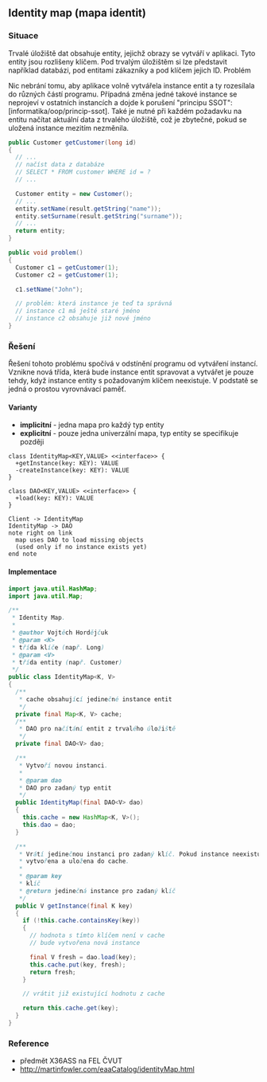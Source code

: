 ## Identity map (mapa identit)

### Situace

Trvalé úložiště dat obsahuje entity, jejichž obrazy se vytváří v aplikaci. Tyto entity jsou rozlišeny klíčem. Pod trvalým úložištěm si lze představit například databázi, pod entitami zákazníky a pod klíčem jejich ID.
Problém

Nic nebrání tomu, aby aplikace volně vytvářela instance entit a ty rozesílala do různých částí programu. Případná změna jedné takové instance se neprojeví v ostatních instancích a dojde k porušení "principu SSOT":[informatika/oop/princip-ssot]. Také je nutné při každém požadavku na entitu načítat aktuální data z trvalého úložiště, což je zbytečné, pokud se uložená instance mezitím nezměnila.

```java
public Customer getCustomer(long id)
{
  // ...
  // načíst data z databáze
  // SELECT * FROM customer WHERE id = ?
  // ...

  Customer entity = new Customer();
  // ...
  entity.setName(result.getString("name"));
  entity.setSurname(result.getString("surname"));
  // ...
  return entity;
}

public void problem()
{
  Customer c1 = getCustomer(1);
  Customer c2 = getCustomer(1);

  c1.setName("John");

  // problém: která instance je teď ta správná
  // instance c1 má ještě staré jméno
  // instance c2 obsahuje již nové jméno
}
```

### Řešení

Řešení tohoto problému spočívá v odstínění programu od vytváření instancí. Vznikne nová třída, která bude instance entit spravovat a vytvářet je pouze tehdy, když instance entity s požadovaným klíčem neexistuje. V podstatě se jedná o prostou vyrovnávací paměť.

#### Varianty

- **implicitní** - jedna mapa pro každý typ entity
- **explicitní** - pouze jedna univerzální mapa, typ entity se specifikuje později

```uml:class
class IdentityMap<KEY,VALUE> <<interface>> {
  +getInstance(key: KEY): VALUE
  -createInstance(key: KEY): VALUE
}

class DAO<KEY,VALUE> <<interface>> {
  +load(key: KEY): VALUE
}

Client -> IdentityMap
IdentityMap -> DAO
note right on link
  map uses DAO to load missing objects
  (used only if no instance exists yet)
end note
```

#### Implementace

```java
import java.util.HashMap;
import java.util.Map;

/**
 * Identity Map.
 *
 * @author Vojtěch Hordějčuk
 * @param <K>
 * třída klíče (např. Long)
 * @param <V>
 * třída entity (např. Customer)
 */
public class IdentityMap<K, V>
{
  /**
   * cache obsahující jedinečné instance entit
   */
  private final Map<K, V> cache;
  /**
   * DAO pro načítání entit z trvalého úložiště
   */
  private final DAO<V> dao;

  /**
   * Vytvoří novou instanci.
   *
   * @param dao
   * DAO pro zadaný typ entit
   */
  public IdentityMap(final DAO<V> dao)
  {
    this.cache = new HashMap<K, V>();
    this.dao = dao;
  }

  /**
   * Vrátí jedinečnou instanci pro zadaný klíč. Pokud instance neexistuje, bude
   * vytvořena a uložena do cache.
   *
   * @param key
   * klíč
   * @return jedinečná instance pro zadaný klíč
   */
  public V getInstance(final K key)
  {
    if (!this.cache.containsKey(key))
    {
      // hodnota s tímto klíčem není v cache
      // bude vytvořena nová instance

      final V fresh = dao.load(key);
      this.cache.put(key, fresh);
      return fresh;
    }

    // vrátit již existující hodnotu z cache

    return this.cache.get(key);
  }
}
```

### Reference

- předmět X36ASS na FEL ČVUT
- http://martinfowler.com/eaaCatalog/identityMap.html